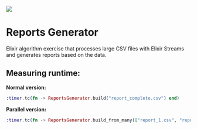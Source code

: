 <p align="left">
  <img src="https://www.vectorlogo.zone/logos/elixir-lang/elixir-lang-icon.svg" />
</p>

# Reports Generator

Elixir algorithm exercise that processes large CSV files with Elixir Streams and generates reports based on the data.

## Measuring runtime:

**Normal version:**

```elixir
:timer.tc(fn -> ReportsGenerator.build("report_complete.csv") end)
```

**Parallel version:**

```elixir
:timer.tc(fn -> ReportsGenerator.build_from_many(["report_1.csv", "report_2.csv", "report_3.csv"]) end)
```
